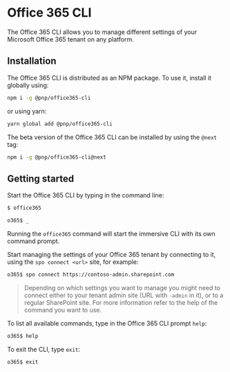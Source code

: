 # Office 365 CLI

The Office 365 CLI allows you to manage different settings of your Microsoft Office 365 tenant on any platform.

<script type="text/javascript" src="https://asciinema.org/a/TJORGWjhqrbOSOQHe7fh3c11S.js" id="asciicast-TJORGWjhqrbOSOQHe7fh3c11S" async></script>

## Installation

The Office 365 CLI is distributed as an NPM package. To use it, install it globally using:

```sh
npm i -g @pnp/office365-cli
```

or using yarn:

```sh
yarn global add @pnp/office365-cli
```

The beta version of the Office 365 CLI can be installed by using the `@next` tag:

```sh
npm i -g @pnp/office365-cli@next
```

## Getting started

Start the Office 365 CLI by typing in the command line:

```sh
$ office365

o365$ _
```

Running the `office365` command will start the immersive CLI with its own command prompt.

Start managing the settings of your Office 365 tenant by connecting to it, using the `spo connect <url>` site, for example:

```sh
o365$ spo connect https://contoso-admin.sharepoint.com
```

> Depending on which settings you want to manage you might need to connect either to your tenant admin site (URL with `-admin` in it), or to a regular SharePoint site. For more information refer to the help of the command you want to use.

To list all available commands, type in the Office 365 CLI prompt `help`:

```sh
o365$ help
```

To exit the CLI, type `exit`:

```sh
o365$ exit
```